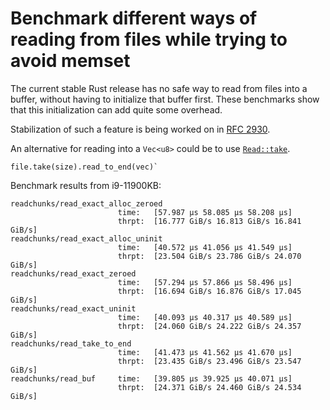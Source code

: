 # Benchmark different ways of reading from files while trying to avoid memset

The current stable Rust release has no safe way to read from files into a
buffer, without having to initialize that buffer first. These benchmarks
show that this initialization can add quite some overhead.

Stabilization of such a feature is being worked on in
[RFC 2930](https://github.com/rust-lang/rust/issues/78485).

An alternative for reading into a `Vec<u8>` could be to use
[`Read::take`](https://doc.rust-lang.org/std/io/trait.Read.html#method.take).

```
file.take(size).read_to_end(vec)`
```

Benchmark results from i9-11900KB: 

```
readchunks/read_exact_alloc_zeroed
                        time:   [57.987 µs 58.085 µs 58.208 µs]
                        thrpt:  [16.777 GiB/s 16.813 GiB/s 16.841 GiB/s]
readchunks/read_exact_alloc_uninit
                        time:   [40.572 µs 41.056 µs 41.549 µs]
                        thrpt:  [23.504 GiB/s 23.786 GiB/s 24.070 GiB/s]
readchunks/read_exact_zeroed
                        time:   [57.294 µs 57.866 µs 58.496 µs]
                        thrpt:  [16.694 GiB/s 16.876 GiB/s 17.045 GiB/s]
readchunks/read_exact_uninit
                        time:   [40.093 µs 40.317 µs 40.589 µs]
                        thrpt:  [24.060 GiB/s 24.222 GiB/s 24.357 GiB/s]
readchunks/read_take_to_end
                        time:   [41.473 µs 41.562 µs 41.670 µs]
                        thrpt:  [23.435 GiB/s 23.496 GiB/s 23.547 GiB/s]
readchunks/read_buf     time:   [39.805 µs 39.925 µs 40.071 µs]
                        thrpt:  [24.371 GiB/s 24.460 GiB/s 24.534 GiB/s]
```